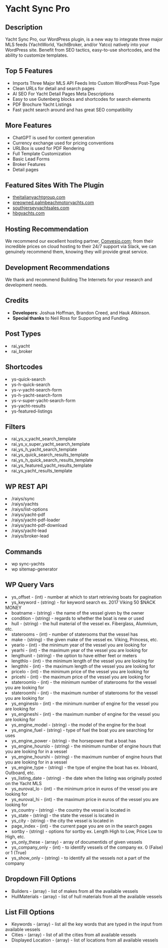 # Yacht Sync Pro

## Description

Yacht Sync Pro, our WordPress plugin, is a new way to integrate three major MLS feeds (YachtWorld, YachtBroker, and/or Yatco) natively into your WordPress site. Benefit from SEO tactics, easy-to-use shortcodes, and the ability to customize templates.

## Top 5 Features

- Imports Three Major MLS API Feeds Into Custom WordPress Post-Type
- Clean URLs for detail and search pages
- AI SEO For Yacht Detail Pages Meta Descriptions
- Easy to use Gutenberg blocks and shortcodes for search elements
- PDF Brochure Yacht Listings
- Fast yacht search around and has great SEO compatibility 

## More Features

- ChatGPT is used for content generation
- Currency exchange used for pricing conventions 
- URLBox is used for PDF Rendering
- Full Template Customization 
- Basic Lead Forms
- Broker Features
- Detail pages

## Featured Sites With The Plugin

- [theitalianyachtgroup.com](https://theitalianyachtgroup.com)
- [preowned.palmbeachmotoryachts.com](https://preowned.palmbeachmotoryachts.com)
- [southjerseyyachtsales.com](https://southjerseyyachtsales.com)
- [hbgyachts.com](https://hbgyachts.com)

## Hosting Recommendation

We recommend our excellent hosting partner, [Convesio.com](https://convesio.com); from their incredible prices on cloud hosting to their 24/7 support via Slack, we can genuinely recommend them, knowing they will provide great service.

## Development Recommendations

We thank and recommend Building The Internets for your research and development needs. 

## Credits

- **Developers**: Joshua Hoffman, Brandon Creed, and Hauk Atkinson. 
- **Special thanks** to Neil Ross for Supporting and Funding.


## Post Types
<li>rai_yacht</li>
<li>rai_broker</li>

## Shortcodes
<li>ys-quick-search</li>
<li>ys-h-quick-search</li>
<li>ys-v-yacht-search-form</li>
<li>ys-h-yacht-search-form</li>
<li>ys-v-super-yacht-search-form</li>
<li>ys-yacht-results</li>
<li>ys-featured-listings</li>

## Filters
<li>rai_ys_v_yacht_search_template</li>
<li>rai_ys_v_super_yacht_search_template</li>
<li>rai_ys_h_yacht_search_template</li>
<li>rai_ys_quick_search_results_template</li>
<li>rai_ys_h_quick_search_results_template</li>
<li>rai_ys_featured_yacht_results_template</li>
<li>rai_ys_yacht_results_template</li>


## WP REST API
<li>/raiys/sync</li>
<li>/raiys/yachts</li>
<li>/raiys/list-options</li>
<li>/raiys/yacht-pdf</li>
<li>/raiys/yacht-pdf-loader</li>
<li>/raiys/yacht-pdf-download</li>
<li>/raiys/yacht-lead</li>
<li>/raiys/broker-lead</li>

## Commands
<li>wp sync-yachts</li>
<li>wp sitemap-generator</li>

## WP Query Vars
<li>ys_offset - (int) - number at which to start retrieving boats for pagination</li>
<li>ys_keyword - (string) - for keyword search ex. 2017 Viking 50 $NACK MONEY</li>
<li>boatname - (string) - the name of the vessel given by the owner</li>
<li>condition - (string) - regards to whether the boat is new or used</li>
<li>hull - (string) - the hull material of the vessel ex. Fiberglass, Alumnium, etc.</li>
<li>staterooms - (int) - number of staterooms that the vessel has</li>
<li>make - (string) - the given make of the vessel ex. Viking, Princess, etc.</li>
<li>yearlo - (int) - the minimum year of the vessel you are looking for</li>
<li>yearhi - (int) - the maximum year of the vessel you are looking for</li>
<li>lengthunit - (string) - the option to have either feet or meters</li>
<li>lengthlo - (int) - the minimum length of the vessel you are looking for</li>
<li>lengthhi - (int) - the maximum length of the vessel you are looking for</li>
<li>pricelo - (int) - the minimum price of the vessel you are looking for</li>
<li>pricehi - (int) - the maximum price of the vessel you are looking for</li>
<li>stateroomlo - (int) - the minimum number of staterooms for the vessel you are looking for</li>
<li>stateroomhi - (int) - the maximum number of staterooms for the vessel you are looking for</li>
<li>ys_engineslo - (int) - the minimum number of engine for the vessel you are looking for</li>
<li>ys_engineshi - (int) - the maximum number of engine for the vessel you are looking for</li>
<li>ys_engine_model - (string) - the model of the engine for the boat</li>
<li>ys_engine_fuel - (string) - type of fuel the boat you are searching for uses</li>
<li>ys_engine_power - (string) - the horsepower that a boat has</li>
<li>ys_engine_hourslo - (string) - the minimum number of engine hours that you are looking for in a vessel</li>
<li>ys_engine_hourshi - (string) - the maximum number of engine hours that you are looking for in a vessel</li>
<li>ys_engine_type - (string) - the type of engine the boat has ex. Inboard, Outboard, etc.</li>
<li>ys_listing_date - (string) - the date when the listing was originally posted on the Yacht MLS</li>
<li>ys_euroval_lo - (int) - the minimum price in euros of the vessel you are looking for</li>
<li>ys_euroval_hi - (int) - the maximum price in euros of the vessel you are looking for</li>
<li>ys_country - (string) - the country the vessel is located in</li>
<li>ys_state - (string) - the state the vessel is located in</li>
<li>ys_city - (string) - the city the vessel is located in</li>
<li>page_index - (int) - the current page you are on in the search pages</li>
<li>sortby - (string) - options for sortby ex. Length High to Low, Price Low to High, etc.</li>
<li>ys_only_these - (array) - array of documentids of given vessels</li>
<li>ys_company_only - (int) - to identify vessels of the company ex. 0 (False) or 1 (True)</li>
<li>ys_show_only - (string) - to identify all the vessels not a part of the company</li>

## Dropdown Fill Options
<li>Builders - (array) - list of makes from all the available vessels</li>
<li>HullMaterials - (array) - list of hull materials from all the available vessels</li>

## List Fill Options
<li>Keywords - (array) - list all the key words that are typed in the input from available vessels</li>
<li>Cities - (array) - list of all the cities from all available vessels</li>
<li>Displayed Location - (array) - list of locations from all available vessels</li>



